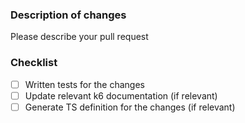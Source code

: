 ### Description of changes

Please describe your pull request

### Checklist
- [ ] Written tests for the changes
- [ ] Update relevant k6 documentation (if relevant)
- [ ] Generate TS definition for the changes (if relevant)